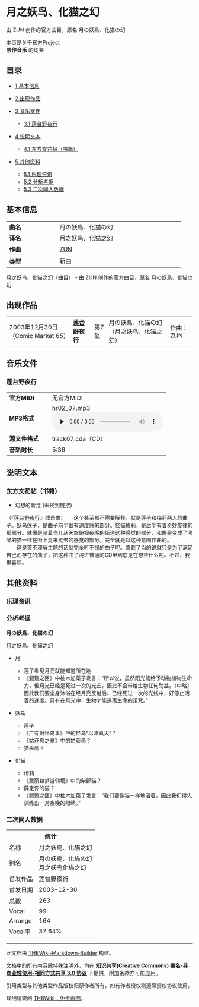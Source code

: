 # 月之妖鸟、化猫之幻

<!-- source html: G:\repos\THBWiki-Markdown-Builder\THBWikiMarkdown\Temp\main\6\69\ns0%3A%E6%9C%88%E4%B9%8B%E5%A6%96%E9%B8%9F%E3%80%81%E5%8C%96%E7%8C%AB%E4%B9%8B%E5%B9%BB.html -->

由 ZUN 创作的官方曲目，原名 月の妖鳥、化猫の幻

本页是关于东方Project  
 **原作音乐** 的词条
## 目录

- [1 基本信息](#基本信息)
- [2 出现作品](#出现作品)
- [3 音乐文件](#音乐文件)

  - [3.1 莲台野夜行](#莲台野夜行)



- [4 说明文本](#说明文本)

  - [4.1 东方文花帖（书籍）](#东方文花帖（书籍）)



- [5 其他资料](#其他资料)

  - [5.1 乐理资讯](#乐理资讯)
  - [5.2 分析考据](#分析考据)
  - [5.3 二次同人数据](#二次同人数据)







## 基本信息

<table><tbody><tr><td style="width:120px"><b>曲名</b></td><td style="width:320px">月の妖鳥、化猫の幻</td></tr><tr><td><b>译名</b></td><td>月之妖鸟、化猫之幻</td></tr><tr><td><b>作曲</b></td><td><a href="./ZUN.md" title="ZUN">ZUN</a></td></tr><tr><th style="text-align: left;"><b>类型</b></th><td>新曲</td></tr></tbody></table>

月之妖鸟、化猫之幻（曲目） - 由 ZUN 创作的官方曲目，原名 月の妖鳥、化猫の幻
## 出现作品

<table>
<tbody><tr><td>2003年12月30日（Comic Market 65）</td><td><b><a href="./莲台野夜行.md" title="莲台野夜行">莲台野夜行</a></b></td><td>第7轨</td><td style="padding-left:5px;">月の妖鳥、化猫の幻（月之妖鸟、化猫之幻）</td><td style="padding-left:10px;">作曲：ZUN</td></tr>
</tbody></table>


## 音乐文件
### 莲台野夜行

<table><tbody><tr class="mw-empty-elt"></tr><tr><td width="100"><b>官方MIDI</b></td><td>无官方MIDI</td></tr><tr><td><b>MP3格式</b></td><td><a href="./文件-hr02_07.mp3.md" title="文件:hr02 07.mp3">hr02_07.mp3</a><br><audio src="https://upload.thwiki.cc/2/27/hr02_07.mp3" loop="" controls="" preload="none"></audio></td></tr><tr><td><b>源文件格式</b></td><td>track07.cda（CD）</td></tr><tr><td><b>音轨时长</b></td><td>5:36</td></tr></tbody></table>


## 说明文本
### 东方文花帖（书籍）
- 幻想的音觉 (未找到链接)

（『[莲台野夜行](./莲台野夜行.md)』收录曲）　　这个甚至都不需要解释，就是莲子和梅莉两人的曲子。妖鸟莲子，是曲子前半很有速度感的部分。怪猫梅莉，是后半有着奇妙旋律的那部分。就像是骑着鸟儿从天空俯视夜晚的街道这种感觉的部分，和像是变成了喝醉的猫一样在街上晃来晃去的感觉的部分。完全就是以这种意图作曲的。  
　　这是首不理解主题的话就完全听不懂的曲子呢。直截了当的说就只是为了满足自己而存在的曲子，把这种曲子混进普通的CD里到底是在想些什么呢。不过，我很喜欢。
## 其他资料
### 乐理资讯
### 分析考据
  
 **月の妖鳥、化猫の幻** 
  
月之妖鸟、化猫之幻
  

- 月
  - 莲子看见月亮就能知道所在地
  - 《魍魉之匣》中柚木加菜子发言：“所以说，虽然阳光能给予动物植物生命力，但月光已经是死过一次的光芒，因此不会带给生物任何助益。（中略）因此我们要全身沐浴在经月亮反射后、已经死过一次的光线中，好停止活着的速度。只有在月光中，生物才能逃离生命的诅咒。”

- 妖鸟
  - 莲子
  - 《广有射怪鸟事》中的怪鸟“以津真天”？
  - 《姑获鸟之夏》中的姑获鸟？
  - 猫头鹰？

- 化猫
  - 梅莉
  - 《爱丽丝梦游仙境》中的柴郡猫？
  - 薛定谔的猫？
  - 《魍魉之匣》中柚木加菜子发言：“我们要像猫一样地活着，因此我们得先训练出一对夜晚的眼睛。”


### 二次同人数据

<table><tbody><tr><th colspan="2">统计</th></tr>
<tr><td>名称</td><td>月之妖鸟、化猫之幻</td></tr>
<tr><td>别名</td><td>月の妖鳥、化猫の幻<br>月之妖鸟化猫之幻</td></tr>
<tr><td>首发作品</td><td>莲台野夜行</td></tr>
<tr><td>首发日期</td><td>2003-12-30</td></tr>
<tr><td>总数</td><td>263</td></tr>
<tr><td>Vocal</td><td>99</td></tr>
<tr><td>Arrange</td><td>164</td></tr>
<tr><td>Vocal率</td><td>37.64%</td></tr>
</tbody></table>




  
  

  





---

此文档由 [THBWiki-Markdown-Builder](https://github.com/Delsin-Yu/THBWiki-Markdown-Builder) 构建。

文档中的所有内容除特殊注明外，均在 [**知识共享(Creative Commons) 署名-非商业性使用-相同方式共享 3.0 协议**](https://creativecommons.org/licenses/by-sa/3.0/deed.zh-hans) 下提供，附加条款亦可能应用。

引用类型与其他类型作品版权归原作者所有，如有作者授权则遵照授权协议使用。

详细请查阅 [THBWiki：免责声明](https://thbwiki.cc/THBWiki:%E5%85%8D%E8%B4%A3%E5%A3%B0%E6%98%8E)。

